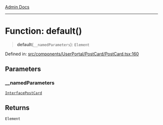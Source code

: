 [Admin Docs](/)

***

# Function: default()

> **default**(`__namedParameters`): `Element`

Defined in: [src/components/UserPortal/PostCard/PostCard.tsx:160](https://github.com/PalisadoesFoundation/talawa-admin/blob/main/src/components/UserPortal/PostCard/PostCard.tsx#L160)

## Parameters

### \_\_namedParameters

[`InterfacePostCard`](utils\interfaces\README\interfaces\InterfacePostCard.md)

## Returns

`Element`
